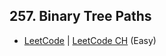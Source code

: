 ## 257. Binary Tree Paths

-  [LeetCode](https://leetcode.com/problems/binary-tree-paths/) | [LeetCode CH](https://leetcode.cn/problems/binary-tree-paths/) (Easy)
